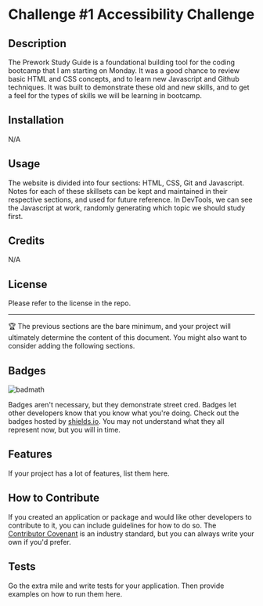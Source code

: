 # Challenge #1 Accessibility Challenge

## Description

The Prework Study Guide is a foundational building tool for the coding bootcamp that I am starting on Monday. It was a good chance to review basic HTML and CSS concepts, and to learn new Javascript and Github techniques. It was built to demonstrate these old and new skills, and to get a feel for the types of skills we will be learning in bootcamp.


## Installation

N/A

## Usage

The website is divided into four sections: HTML, CSS, Git and Javascript. Notes for each of these skillsets can be kept and maintained in their respective sections, and used for future reference. In DevTools, we can see the Javascript at work, randomly generating which topic we should study first.

## Credits

N/A

## License

Please refer to the license in the repo.

---

🏆 The previous sections are the bare minimum, and your project will ultimately determine the content of this document. You might also want to consider adding the following sections.

## Badges

![badmath](https://img.shields.io/github/languages/top/nielsenjared/badmath)

Badges aren't necessary, but they demonstrate street cred. Badges let other developers know that you know what you're doing. Check out the badges hosted by [shields.io](https://shields.io/). You may not understand what they all represent now, but you will in time.

## Features

If your project has a lot of features, list them here.

## How to Contribute

If you created an application or package and would like other developers to contribute to it, you can include guidelines for how to do so. The [Contributor Covenant](https://www.contributor-covenant.org/) is an industry standard, but you can always write your own if you'd prefer.

## Tests

Go the extra mile and write tests for your application. Then provide examples on how to run them here.
